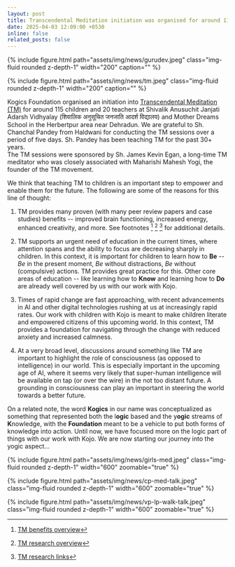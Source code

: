 ```yaml
---
layout: post
title: Transcendental Meditation initiation was organised for around 115 children and 20 teachers
date: 2025-04-03 12:09:00 +0530
inline: false
related_posts: false
---
```


<div class="float-right ml-3 mb-1">
  {% include figure.html path="assets/img/news/gurudev.jpeg" class="img-fluid rounded z-depth-1" width="200" caption="" %}

  {% include figure.html path="assets/img/news/tm.jpeg" class="img-fluid rounded z-depth-1" width="200" caption="" %}
</div>


Kogics Foundation organised an initiation into [Transcendental Meditation (TM)](https://www.indiatm.org/) for around 115 children and 20 teachers at 
Shivalik Anusuchit Janjati Adarsh Vidhyalay (शिवालिक अनुसूचित जनजाति आदर्श विद्यालय) and Mother Dreams School in the 
Herbertpur area near Dehradun. We are grateful to Sh. Chanchal Pandey from Haldwani for conducting the TM sessions over a period of five days. Sh. Pandey has been teaching TM for the past 30+ years.  
The TM sessions were sponsored by Sh. James Kevin Egan, a long-time TM meditator who was closely associated with Maharishi Mahesh Yogi, the founder of the TM movement.

We think that teaching TM to children is an important step to empower and enable them for the future. The following 
are some of the reasons for this line of thought:

1. TM provides many proven (with many peer review papers and case studies) benefits -- improved brain functioning,
increased energy, enhanced creativity, and more. See footnotes [^1] [^2] [^3] for additional details.

2. TM supports an urgent need of education in the current times, where attention spans and the ability to focus are decreasing sharply in children.  In this context, it is important for children to learn how to **Be** -- *Be* in the present moment, *Be* without distractions, *Be* without (compulsive) 
actions.  TM provides great practice for this.
Other core areas of education -- like learning how to **Know** and learning how to **Do** are already well covered by us with our work 
with Kojo.

3. Times of rapid change are fast approaching, with recent advancements in AI and other digital technologies rushing at us at increasingly rapid rates. Our work with children with Kojo is meant to make children literate and empowered citizens of this upcoming world. In this context, TM provides a foundation for navigating through the change with reduced anxiety and increased calmness.

4. At a very broad level, discussions around something like TM are important to highlight the role of consciousness (as opposed to intelligence) in our world. This is especially important in the upcoming age of AI, where it seems very likely that super-human intelligence will be available on tap (or over the wire) in the not too distant future. A grounding in consciousness can play an important in steering the world towards a better future.

On a related note, the word **Kogics** in our name was conceptualized as something that represented both the l**ogic** based and the y**ogic** streams of **K**nowledge, with the **Foundation** meant to be a vehicle to put both forms of knowledge into action. Until now, we have focused more on the logic part of things with our work with Kojo. We are now starting our journey into the yogic aspect...


<div class="text-center m-4">
  {% include figure.html path="assets/img/news/girls-med.jpeg" class="img-fluid rounded z-depth-1" width="600" zoomable="true" %}

  {% include figure.html path="assets/img/news/cp-med-talk.jpeg" class="img-fluid rounded z-depth-1" width="600" zoomable="true" %}

  {% include figure.html path="assets/img/news/vp-lp-walk-talk.jpeg" class="img-fluid rounded z-depth-1" width="600" zoomable="true" %}
</div>


[^1]: [TM benefits overview](https://www.tm.org/en-us/benefits)
[^2]: [TM research overview](https://research.miu.edu/tm-technique/)
[^3]: [TM research links](https://research.miu.edu/tm-technique/bibliography/)

